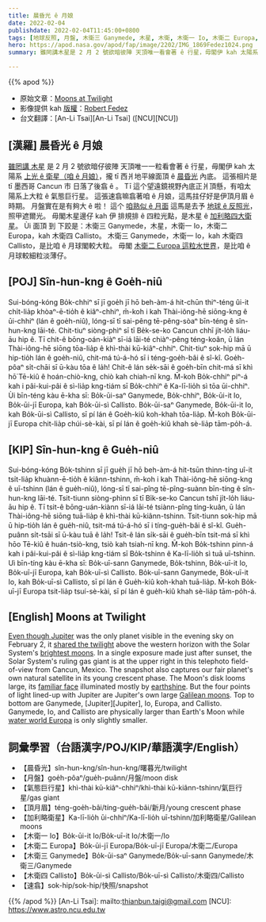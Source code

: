 ```yaml
---
title: 晨昏光 ê 月娘
date: 2022-02-04
publishdate: 2022-02-04T11:45:00+0800
tags: [地球反照, 月盤, 木衛三 Ganymede, 木星, 木衛, 木衛一 Io, 木衛二 Europa, 木衛四 Callisto, 加利略四大衛星, 加利略衛星, 晨昏光, 氣態巨行星, 頂月眉]
hero: https://apod.nasa.gov/apod/fap/image/2202/IMG_1869Fedez1024.png
summary: 雖罔講木星是 2 月 2 號欲暗彼陣 天頂唯一看會著 ê 行星，毋閣伊 kah 太陽系上光 ê 衛星（咱 ê 月娘），攏 tī 西爿地平線面頂 ê 晨昏光內底。

---
```


{{% apod %}}

- 原始文章：[Moons at Twilight](https://apod.nasa.gov/apod/ap220204.html)
- 影像提供 kah [版權][copyright]：[Robert Fedez](https://www.facebook.com/RobertFedezPhoto/)
- 台文翻譯：[An-Li Tsai][An-Li Tsai] ([NCU][NCU])

## [漢羅] 晨昏光 ê 月娘
[雖罔講 木星][Even though Jupiter] 是 2 月 2 號欲暗仔彼陣 天頂唯一一粒看會著 ê 行星，毋閣伊 kah 太陽系 [上光 ê 衛星（咱 ê 月娘）][brightest moons]，攏 tī 西爿地平線面頂 ê [晨昏光][shared the twilight] 內底。
這張相片是 tī 墨西哥 Cancun 市 日落了後翕 ê 。
Tī 這个望遠鏡視野內底正爿頂懸，有咱太陽系上大粒 ê 氣態巨行星。
這張速翕嘛翕著咱 ê 月娘，這馬拄仔好是伊頂月眉 ê 時期。
月盤實在是有夠大 ê 啦！
這个 [咱熟似 ê 月面][familiar face] 這馬是去予 [地球 ê 反照光][earthshine]，照甲遮爾光。
毋閣木星邊仔 kah 伊 排規排 ê 四粒光點，是木星 ê [加利略四大衛星][Galilean moons]。
Ùi 面頂 到 下跤是：木衛三 Ganymede，木星，木衛一 Io，木衛二 Europa，kah 木衛四 Callisto。
木衛三 Ganymede，木衛一 Io，kah 木衛四 Callisto，是比咱 ê 月球閣較大粒。
毋閣 [木衛二 Europa 這粒水世界][water world Europa]，是比咱 ê 月球較細粒淡薄仔。


## [POJ] Sîn-hun-kng ê Goe̍h-niû
Sui-bóng-kóng Bo̍k-chhiⁿ sī jī goe̍h jī hō beh-àm-á hit-chūn thiⁿ-téng ûi-it chi̍t-lia̍p khòaⁿ-ē-tio̍h ê kiâⁿ-chhiⁿ, m̄-koh i kah Thài-iông-hē siōng-kng ê ūi-chhiⁿ (lán ê goe̍h-niû), lóng-sī tī sai-pêng tē-pêng-sòaⁿ bīn-téng ê sîn-hun-kng lāi-té.
Chit-tiuⁿ siòng-phìⁿ sī tī Be̍k-se-ko Cancun chhī ji̍t-lo̍h liáu-āu hip ê.
Tī chit-ê bōng-oán-kiàⁿ sī-iá lāi-té chiàⁿ-pêng téng-koân, ū lán Thài-iông-hē siōng tōa-lia̍p ê khì-thài kū-kiâⁿ-chhiⁿ.
Chit-tiuⁿ sok-hip mā ū hip-tio̍h lán ê goe̍h-niû, chit-má tú-á-hó sī i téng-goe̍h-bâi ê sî-kî.
Goe̍h-pôaⁿ si̍t-chāi sī ū-kàu tōa ê la̍h!
Chit-ê lán se̍k-sāi ê goe̍h-bīn chit-má sī khì hō͘ Tē-kiû ê hoán-chiò-kng, chiò kah chiah-nī kng.
M̄-koh Bo̍k-chhiⁿ piⁿ-á kah i pâi-kui-pâi ê sì-lia̍p kng-tiám sī Bo̍k-chhiⁿ ê Ka-lī-lio̍h sì tōa ūi-chhiⁿ.
Ùi bīn-téng kàu ē-kha sī: Bo̍k-ūi-saⁿ Ganymede, Bo̍k-chhiⁿ, Bo̍k-ūi-it Io, Bo̍k-ūi-jī Europa, kah Bo̍k-ūi-sì Callisto.
Bo̍k-ūi-saⁿ Ganymede, Bo̍k-ūi-it Io, kah Bo̍k-ūi-sì Callisto, sī pí lán ê Goe̍h-kiû koh-khah tōa-lia̍p.
M̄-koh Bo̍k-ūi-jī Europa chit-lia̍p chúi-sè-kài, sī pí lán ê goe̍h-kiû khah sè-lia̍p tām-po̍h-á.

## [KIP] Sîn-hun-kng ê Gue̍h-niû
Sui-bóng-kóng Bo̍k-tshinn sī jī gue̍h jī hō beh-àm-á hit-tsūn thinn-tíng uî-it tsi̍t-lia̍p khuànn-ē-tio̍h ê kiânn-tshinn, m̄-koh i kah Thài-iông-hē siōng-kng ê uī-tshinn (lán ê gue̍h-niû), lóng-sī tī sai-pîng tē-pîng-suànn bīn-tíng ê sîn-hun-kng lāi-té.
Tsit-tiunn siòng-phìnn sī tī Bi̍k-se-ko Cancun tshī ji̍t-lo̍h liáu-āu hip ê.
Tī tsit-ê bōng-uán-kiànn sī-iá lāi-té tsiànn-pîng tíng-kuân, ū lán Thài-iông-hē siōng tuā-lia̍p ê khì-thài kū-kiânn-tshinn.
Tsit-tiunn sok-hip mā ū hip-tio̍h lán ê gue̍h-niû, tsit-má tú-á-hó sī i tíng-gue̍h-bâi ê sî-kî.
Gue̍h-puânn si̍t-tsāi sī ū-kàu tuā ê la̍h!
Tsit-ê lán si̍k-sāi ê gue̍h-bīn tsit-má sī khì hōo Tē-kiû ê huán-tsiò-kng, tsiò kah tsiah-nī kng.
M̄-koh Bo̍k-tshinn pinn-á kah i pâi-kui-pâi ê sì-lia̍p kng-tiám sī Bo̍k-tshinn ê Ka-lī-lio̍h sì tuā uī-tshinn.
Uì bīn-tíng kàu ē-kha sī: Bo̍k-uī-sann Ganymede, Bo̍k-tshinn, Bo̍k-uī-it Io, Bo̍k-uī-jī Europa, kah Bo̍k-uī-sì Callisto.
Bo̍k-uī-sann Ganymede, Bo̍k-uī-it Io, kah Bo̍k-uī-sì Callisto, sī pí lán ê Gue̍h-kiû koh-khah tuā-lia̍p.
M̄-koh Bo̍k-uī-jī Europa tsit-lia̍p tsuí-sè-kài, sī pí lán ê gue̍h-kiû khah sè-lia̍p tām-po̍h-á.

## [English] Moons at Twilight
[Even though Jupiter][Even though Jupiter] was the only planet visible in the evening sky on February 2, it [shared the twilight][shared the twilight] above the western horizon with the Solar System's [brightest moons][brightest moons].
In a single exposure made just after sunset, the Solar System's ruling gas giant is at the upper right in this telephoto field-of-view from Cancun, Mexico.
The snapshot also captures our fair planet's own natural satellite in its young crescent phase.
The Moon's disk looms large, its [familiar face][familiar face] illuminated mostly by [earthshine][earthshine].
But the four points of light lined-up with Jupiter are Jupiter's own large [Galilean moons][Galilean moons].
Top to bottom are Ganymede, [Jupiter][Jupiter], Io, Europa, and Callisto.
Ganymede, Io, and Callisto are physically larger than Earth's Moon while [water world Europa][water world Europa] is only slightly smaller.

## 詞彙學習（台語漢字/POJ/KIP/華語漢字/English）
- 【晨昏光】sîn-hun-kng/sîn-hun-kng/曙暮光/twilight
- 【月盤】goe̍h-pôaⁿ/gue̍h-puânn/月盤/moon disk
- 【氣態巨行星】khì-thài kū-kiâⁿ-chhiⁿ/khì-thài kū-kiânn-tshinn/氣巨行星/gas giant
- 【頂月眉】téng-goe̍h-bâi/tíng-gue̍h-bâi/新月/young crescent phase
- 【加利略衛星】Ka-lī-lio̍h ūi-chhiⁿ/Ka-lī-lio̍h uī-tshinn/加利略衛星/Galilean moons
- 【木衛一 Io】Bo̍k-ūi-it Io/Bo̍k-uī-it Io/木衛一/Io
- 【木衛二 Europa】Bo̍k-ūi-jī Europa/Bo̍k-uī-jī Europa/木衛二/Europa
- 【木衛三 Ganymede】Bo̍k-ūi-saⁿ Ganymede/Bo̍k-uī-sann Ganymede/木衛三/Ganymede
- 【木衛四 Callisto】Bo̍k-ūi-sì Callisto/Bo̍k-uī-sì Callisto/木衛四/Callisto
- 【速翕】sok-hip/sok-hip/快照/snapshot



{{% /apod %}}
[An-Li Tsai]: mailto:thianbun.taigi@gmail.com
[NCU]: https://www.astro.ncu.edu.tw

[copyright]: https://apod.nasa.gov/apod/fap/lib/about_apod.html#srapply

[Even though Jupiter]:https://www.nasa.gov/jupiter
[shared the twilight]:https://earthsky.org/tonight/moon-and-jupiter-feb2-2022-pm/
[brightest moons]:https://earthsky.org/astronomy-essentials/what-are-the-brightest-objects-in-our-solar-system/
[familiar face]:https://apod.nasa.gov/apod/ap220122.html
[earthshine]:https://apod.nasa.gov/apod/ap211016.html
[Galilean moons]:https://www.nasa.gov/feature/410-years-ago-galileo-discovers-jupiter-s-moons
[water world Europa]:https://www.nasa.gov/europa

